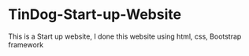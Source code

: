 # TinDog-Start-up-Website
This is a Start up website, I done this website using html, css, Bootstrap framework 
